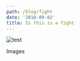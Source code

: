 ```yaml
---
path: /blog/fight
date: '2018-09-02'
title: Is this is a fight
---
```

![test](/assets/toa-heftiba-250951-unsplash.jpg)

Images
